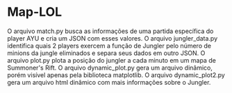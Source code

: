 # Map-LOL
O arquivo match.py busca as informações de uma partida específica do player AYU e cria um JSON com esses valores.
O arquivo jungler_data.py identifica quais 2 players exercem a função de Jungler pelo número de minions da jungle eliminados e separa seus dados em outro JSON.
O arquivo plot.py plota a posição do jungler a cada minuto em um mapa de Summoner's Rift.
O arquivo dynamic_plot.py gera um arquivo dinâmico, porém visível apenas pela biblioteca matplotlib.
O arquivo dynamic_plot2.py gera um arquivo html dinâmico com mais informações sobre o Jungler.
